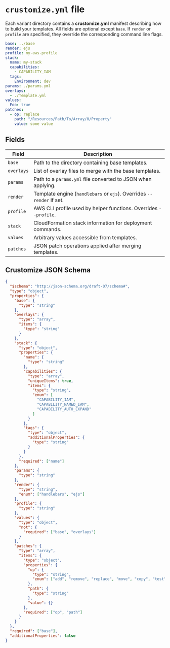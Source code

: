 # `crustomize.yml` file

Each variant directory contains a **crustomize.yml** manifest describing how to build
your templates. All fields are optional except `base`. If `render` or `profile` are
specified, they override the corresponding command line flags.

```yaml
base: ../base
render: ejs
profile: my-aws-profile
stack:
  name: my-stack
  capabilities:
    - CAPABILITY_IAM
  tags:
    Environment: dev
params: ./params.yml
overlays:
  - ./Template.yml
values:
  Foo: true
patches:
  - op: replace
    path: "/Resources/Path/To/Array/0/Property"
    value: some value
```

## Fields

| Field      | Description                                                           |
| ---------- | --------------------------------------------------------------------- |
| `base`     | Path to the directory containing base templates.                      |
| `overlays` | List of overlay files to merge with the base templates.               |
| `params`   | Path to a `params.yml` file converted to JSON when applying.          |
| `render`   | Template engine (`handlebars` or `ejs`). Overrides `--render` if set. |
| `profile`  | AWS CLI profile used by helper functions. Overrides `--profile`.      |
| `stack`    | CloudFormation stack information for deployment commands.             |
| `values`   | Arbitrary values accessible from templates.                           |
| `patches`  | JSON patch operations applied after merging templates.                |


## Crustomize JSON Schema

```json
{
  "$schema": "http://json-schema.org/draft-07/schema#",
  "type": "object",
  "properties": {
    "base": {
      "type": "string"
    },
    "overlays": {
      "type": "array",
      "items": {
        "type": "string"
      }
    },
    "stack": {
      "type": "object",
      "properties": {
        "name": {
          "type": "string"
        },
        "capabilities": {
          "type": "array",
          "uniqueItems": true,
          "items": {
            "type": "string",
            "enum": [
              "CAPABILITY_IAM",
              "CAPABILITY_NAMED_IAM",
              "CAPABILITY_AUTO_EXPAND"
            ]
          }
        },
        "tags": {
          "type": "object",
          "additionalProperties": {
            "type": "string"
          }
        }
      },
      "required": ["name"]
    },
    "params": {
      "type": "string"
    },
    "render": {
      "type": "string",
      "enum": ["handlebars", "ejs"]
    },
    "profile": {
      "type": "string"
    },
    "values": {
      "type": "object",
      "not": {
        "required": ["base", "overlays"]
      }
    },
    "patches": {
      "type": "array",
      "items": {
        "type": "object",
        "properties": {
          "op": {
            "type": "string",
            "enum": ["add", "remove", "replace", "move", "copy", "test"]
          },
          "path": {
            "type": "string"
          },
          "value": {}
        },
        "required": ["op", "path"]
      }
    }
  },
  "required": ["base"],
  "additionalProperties": false
}
```